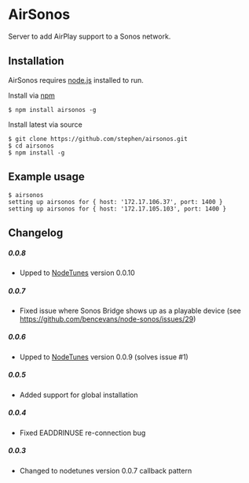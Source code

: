 AirSonos
========

Server to add AirPlay support to a Sonos network.

Installation
------------

AirSonos requires [node.js](http://nodejs.org) installed to run.

Install via [npm](https://www.npmjs.org)
```
$ npm install airsonos -g
```

Install latest via source
```
$ git clone https://github.com/stephen/airsonos.git
$ cd airsonos
$ npm install -g
```

Example usage
-------------
```
$ airsonos
setting up airsonos for { host: '172.17.106.37', port: 1400 }
setting up airsonos for { host: '172.17.105.103', port: 1400 }
```

Changelog
---------
##### 0.0.8
- Upped to [NodeTunes](https://github.com/stephen/nodetunes) version 0.0.10

##### 0.0.7
- Fixed issue where Sonos Bridge shows up as a playable device (see https://github.com/bencevans/node-sonos/issues/29)

##### 0.0.6
- Upped to [NodeTunes](https://github.com/stephen/nodetunes) version 0.0.9 (solves issue #1)

##### 0.0.5
- Added support for global installation

##### 0.0.4
- Fixed EADDRINUSE re-connection bug

##### 0.0.3
- Changed to nodetunes version 0.0.7 callback pattern

